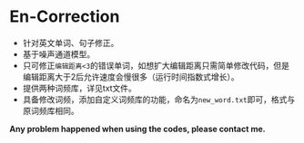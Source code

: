 # En-Correction

* 针对英文单词、句子修正。
* 基于噪声通道模型。
* 只可修正`编辑距离<3`的错误单词，如想扩大编辑距离只需简单修改代码，但是编辑距离大于2后允许速度会慢很多（运行时间指数式增长）。
* 提供两种词频库，详见txt文件。
* 具备修改词频，添加自定义词频库的功能，命名为`new_word.txt`即可，格式与原词频库相同。

**Any problem happened when using the codes, please contact me.**

